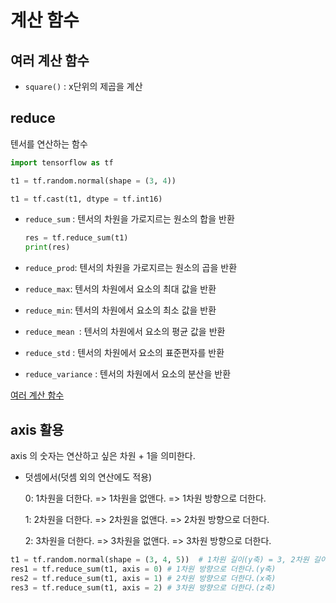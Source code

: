 # 계산 함수

## 여러 계산 함수

- `square()` : x단위의 제곱을 계산



## reduce

텐서를 연산하는 함수

```python
import tensorflow as tf

t1 = tf.random.normal(shape = (3, 4))

t1 = tf.cast(t1, dtype = tf.int16)
```

- `reduce_sum` : 텐서의 차원을 가로지르는 원소의 합을 반환

  ```python
  res = tf.reduce_sum(t1)
  print(res)
  ```

- `reduce_prod`: 텐서의 차원을 가로지르는 원소의 곱을 반환
- `reduce_max`: 텐서의 차원에서 요소의 최대 값을 반환
- `reduce_min`: 텐서의 차원에서 요소의 최소 값을 반환
- `reduce_mean `: 텐서의 차원에서 요소의 평균 값을 반환

- `reduce_std` : 텐서의 차원에서 요소의 표준편자를 반환
- `reduce_variance` : 텐서의 차원에서 요소의 분산을 반환





[여러 계산 함수](https://m.blog.naver.com/PostView.nhn?blogId=stop2y&logNo=221526715840&proxyReferer=https:%2F%2Fwww.google.com%2F)



## **axis** 활용

axis 의 숫자는 연산하고 싶은 차원 + 1을 의미한다.

- 덧셈에서(덧셈 외의 연산에도 적용)

  0: 1차원을 더한다. => 1차원을 없앤다. => 1차원 방향으로 더한다.

  1: 2차원을 더한다. => 2차원을 없앤다. => 2차원 방향으로 더한다.

  2: 3차원을 더한다. => 3차원을 없앤다. => 3차원 방향으로 더한다.

```python
t1 = tf.random.normal(shape = (3, 4, 5))  # 1차원 길이(y축) = 3, 2차원 길이(x축) = 4, 3차원 길이(z축) = 5
res1 = tf.reduce_sum(t1, axis = 0) # 1차원 방향으로 더한다.(y축)
res2 = tf.reduce_sum(t1, axis = 1) # 2차원 방향으로 더한다.(x축)
res3 = tf.reduce_sum(t1, axis = 2) # 3차원 방향으로 더한다.(z축)
```

